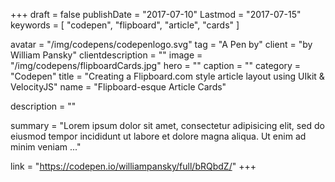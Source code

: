 +++
draft = false
publishDate = "2017-07-10"
Lastmod = "2017-07-15"
keywords = [ "codepen", "flipboard", "article", "cards" ]

avatar = "/img/codepens/codepenlogo.svg"
tag = "A Pen by"
client = "by William Pansky"
clientdescription = ""
image = "/img/codepens/flipboardCards.jpg"
hero = ""
caption = ""
category = "Codepen"
title = "Creating a Flipboard.com style article layout using UIkit & VelocityJS"
name = "Flipboard-esque Article Cards"

description = ""

summary = "Lorem ipsum dolor sit amet, consectetur adipisicing elit, sed do eiusmod tempor incididunt ut labore et dolore magna aliqua. Ut enim ad minim veniam ..."

link = "https://codepen.io/williampansky/full/bRQbdZ/"
+++
